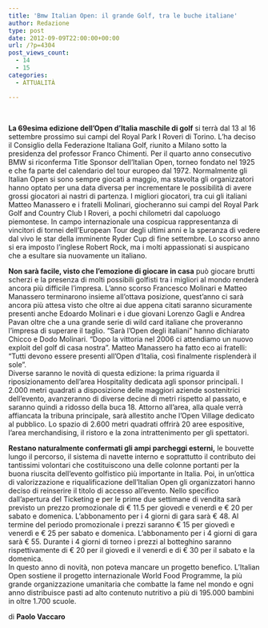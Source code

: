 ```yaml
---
title: 'Bmw Italian Open: il grande Golf, tra le buche italiane'
author: Redazione
type: post
date: 2012-09-09T22:00:00+00:00
url: /?p=4304
post_views_count:
  - 14
  - 15
categories:
  - ATTUALITÀ

---
```

&nbsp;

**La 69esima edizione dell&#8217;Open d&#8217;Italia maschile di golf** si terr&agrave; dal 13 al 16 settembre prossimo sui campi del Royal Park I Roveri di Torino. L&#8217;ha deciso il Consiglio della Federazione Italiana Golf, riunito a Milano sotto la presidenza del professor Franco Chimenti. Per il quarto anno consecutivo BMW si riconferma Title Sponsor dell&rsquo;Italian Open,&nbsp;torneo fondato nel 1925 e che fa parte del&nbsp;calendario del tour europeo&nbsp;dal 1972. Normalmente gli Italian Open si sono sempre giocati a maggio, ma stavolta gli organizzatori hanno optato per una data diversa per incrementare le possibilit&agrave; di avere grossi giocatori ai nastri di partenza. I migliori giocatori, tra cui gli italiani Matteo Manassero e i fratelli Molinari, giocheranno sui campi del Royal Park Golf and Country Club I Roveri, a pochi chilometri dal capoluogo piemontese. In campo internazionale una cospicua rappresentanza di vincitori di tornei dell&#8217;European Tour degli ultimi anni e la speranza di vedere dal vivo le star della imminente Ryder Cup di fine settembre. Lo scorso anno si era imposto l&rsquo;inglese Robert Rock, ma i molti appassionati si auspicano che a esultare sia nuovamente un italiano. 

**Non sar&agrave; facile, visto che l&rsquo;emozione di giocare in casa** pu&ograve; giocare brutti scherzi e la presenza di molti possibili golfisti tra i migliori al mondo render&agrave; ancora pi&ugrave; difficile l&rsquo;impresa. L&rsquo;anno scorso Francesco Molinari e Matteo Manassero terminarono insieme all&rsquo;ottava posizione, quest&rsquo;anno ci sar&agrave; ancora pi&ugrave; attesa visto che oltre ai due appena citati saranno sicuramente presenti anche&nbsp;Edoardo Molinari&nbsp;e i due giovani&nbsp;Lorenzo Gagli&nbsp;e&nbsp;Andrea Pavan&nbsp;oltre che a una grande serie di&nbsp;wild card italiane che proveranno l&rsquo;impresa di superare il taglio. &ldquo;Sar&agrave; l&rsquo;Open degli italiani&rdquo; hanno dichiarato Chicco e Dodo Molinari. &ldquo;Dopo la vittoria nel 2006 ci attendiamo un nuovo exploit del golf di casa nostra&rdquo;. Matteo Manassero ha fatto eco ai fratelli: &ldquo;Tutti devono essere presenti all&rsquo;Open d&rsquo;Italia, cos&igrave; finalmente risplender&agrave; il sole&rdquo;.  
Diverse saranno le novit&agrave; di questa edizione: la prima riguarda il riposizionamento dell&rsquo;area Hospitality dedicata agli sponsor principali. I 2.000 metri quadrati a disposizione delle maggiori aziende sostenitrici dell&#8217;evento, avanzeranno di diverse decine di metri rispetto al passato, e saranno quindi a ridosso della buca 18. Attorno all&rsquo;area, alla quale verr&agrave; affiancata la tribuna principale, sar&agrave; allestito anche l&rsquo;Open Village dedicato al pubblico. Lo spazio di 2.600 metri quadrati offrir&agrave; 20 aree espositive, l&rsquo;area merchandising, il ristoro e la zona intrattenimento per gli spettatori.

**Restano naturalmente confermati gli ampi parcheggi esterni,** le bouvette lungo il percorso, il sistema di navette interno e soprattutto il contributo dei tantissimi volontari che costituiscono una delle colonne portanti per la buona riuscita dell&rsquo;evento golfistico pi&ugrave; importante in Italia. Poi, in un&rsquo;ottica di valorizzazione e riqualificazione dell&rsquo;Italian Open gli organizzatori hanno deciso di reinserire il titolo di accesso all&rsquo;evento. Nello specifico dall&rsquo;apertura del Ticketing e per le prime due settimane di vendita sar&agrave; previsto un prezzo promozionale di&nbsp;&euro; 11.5 per gioved&igrave; e venerd&igrave; e &euro; 20 per sabato e domenica. L&rsquo;abbonamento per i 4 giorni di gara sar&agrave; &euro; 48. Al termine del periodo promozionale i prezzi saranno&nbsp;&euro; 15 per gioved&igrave; e venerd&igrave; e &euro; 25 per sabato e domenica. L&rsquo;abbonamento per i 4 giorni di gara sar&agrave; &euro; 55. Durante i 4 giorni di torneo i prezzi al botteghino saranno rispettivamente di &euro; 20 per il gioved&igrave; e il venerd&igrave; e di &euro; 30 per il sabato e la domenica.  
In questo anno di novit&agrave;, non poteva mancare un progetto benefico. L&#8217;Italian Open sostiene il progetto internazionale World Food Programme, la pi&ugrave; grande organizzazione umanitaria che combatte la fame nel mondo e ogni anno distribuisce pasti ad alto contenuto nutritivo a pi&ugrave; di 195.000 bambini in oltre 1.700 scuole.

di **Paolo Vaccaro** 

&nbsp;